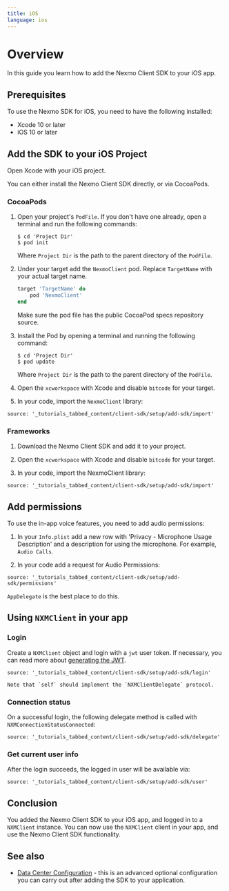 ```yaml
---
title: iOS
language: ios
---
```


# Overview

In this guide you learn how to add the Nexmo Client SDK to your iOS app.

## Prerequisites

To use the Nexmo SDK for iOS, you need to have the following installed:

* Xcode 10 or later
* iOS 10 or later

## Add the SDK to your iOS Project

Open Xcode with your iOS project.

You can either install the Nexmo Client SDK directly, or via CocoaPods.

### CocoaPods

1. Open your project's `PodFile`. If you don't have one already, open a terminal and run the following commands:

    ```
    $ cd 'Project Dir'
    $ pod init
    ```

    Where `Project Dir` is the path to the parent directory of the `PodFile`.

2. Under your target add the `NexmoClient` pod. Replace `TargetName` with your actual target name.

    ```ruby
    target 'TargetName' do
        pod 'NexmoClient'
    end
    ```

    Make sure the pod file has the public CocoaPod specs repository source.

3. Install the Pod by opening a terminal and running the following command:

    ```
    $ cd 'Project Dir'
    $ pod update
    ```

    Where `Project Dir` is the path to the parent directory of the `PodFile`.

4. Open the `xcworkspace` with Xcode and disable `bitcode` for your target.

5. In your code, import the `NexmoClient` library:  

```tabbed_content
source: '_tutorials_tabbed_content/client-sdk/setup/add-sdk/import'
```

### Frameworks

1. Download the Nexmo Client SDK and add it to your project.

2. Open the `xcworkspace` with Xcode and disable `bitcode` for your target.

3. In your code, import the NexmoClient library:

```tabbed_content
source: '_tutorials_tabbed_content/client-sdk/setup/add-sdk/import'
```

## Add permissions

To use the in-app voice features, you need to add audio permissions:

1. In your `Info.plist` add a new row with 'Privacy - Microphone Usage Description' and a description for using the microphone. For example, `Audio Calls`.

2. In your code add a request for Audio Permissions:  

```tabbed_content
source: '_tutorials_tabbed_content/client-sdk/setup/add-sdk/permissions'
```

`AppDelegate` is the best place to do this.

## Using `NXMClient` in your app

### Login

Create a `NXMClient` object and login with a `jwt` user token. If necessary, you can read more about [generating the JWT](/client-sdk/concepts/jwt-acl).

```tabbed_content
source: '_tutorials_tabbed_content/client-sdk/setup/add-sdk/login'
```

    Note that `self` should implement the `NXMClientDelegate` protocol.  


### Connection status

On a successful login, the following delegate method is called with `NXMConnectionStatusConnected`:

```tabbed_content
source: '_tutorials_tabbed_content/client-sdk/setup/add-sdk/delegate'
```

### Get current user info

After the login succeeds, the logged in user will be available via:

```tabbed_content
source: '_tutorials_tabbed_content/client-sdk/setup/add-sdk/user'
```

## Conclusion

You added the Nexmo Client SDK to your iOS app, and logged in to a `NXMClient` instance. You can now use the `NXMClient` client in your app, and use the Nexmo Client SDK functionality.

## See also

* [Data Center Configuration](/client-sdk/setup/configure-data-center) - this is an advanced optional configuration you can carry out after adding the SDK to your application.
